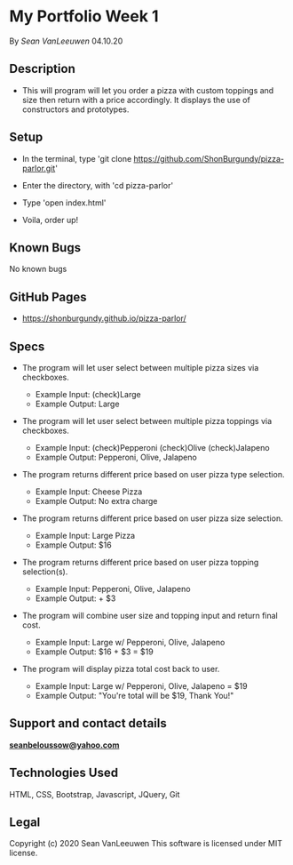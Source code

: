 # My Portfolio Week 1

By _Sean VanLeeuwen_ 04.10.20

## Description

* This will program will let you order a pizza with custom toppings and size then return with a price accordingly. It displays the use of constructors and prototypes.

## Setup

* In the terminal, type 'git clone https://github.com/ShonBurgundy/pizza-parlor.git'

* Enter the directory, with 'cd pizza-parlor'

* Type 'open index.html'

* Voila, order up!

## Known Bugs

No known bugs

## GitHub Pages

* https://shonburgundy.github.io/pizza-parlor/

## Specs

* The program will let user select between multiple pizza sizes via checkboxes.
  * Example Input: (check)Large
  * Example Output: Large

* The program will let user select between multiple pizza toppings via checkboxes.
  * Example Input: (check)Pepperoni (check)Olive (check)Jalapeno
  * Example Output: Pepperoni, Olive, Jalapeno

* The program returns different price based on user pizza type selection. 
  * Example Input: Cheese Pizza
  * Example Output: No extra charge

* The program returns different price based on user pizza size selection. 
  * Example Input: Large Pizza
  * Example Output: $16

* The program returns different price based on user pizza topping selection(s).
  * Example Input: Pepperoni, Olive, Jalapeno
  * Example Output: + $3

* The program will combine user size and topping input and return final cost.
  * Example Input: Large w/ Pepperoni, Olive, Jalapeno
  * Example Output: $16 + $3 = $19

* The program will display pizza total cost back to user.
  * Example Input: Large w/ Pepperoni, Olive, Jalapeno = $19
  * Example Output: "You're total will be $19, Thank You!"

## Support and contact details

**seanbeloussow@yahoo.com**


## Technologies Used

HTML, CSS, Bootstrap, Javascript, JQuery, Git

## Legal

Copyright (c) 2020 Sean VanLeeuwen
This software is licensed under MIT license.